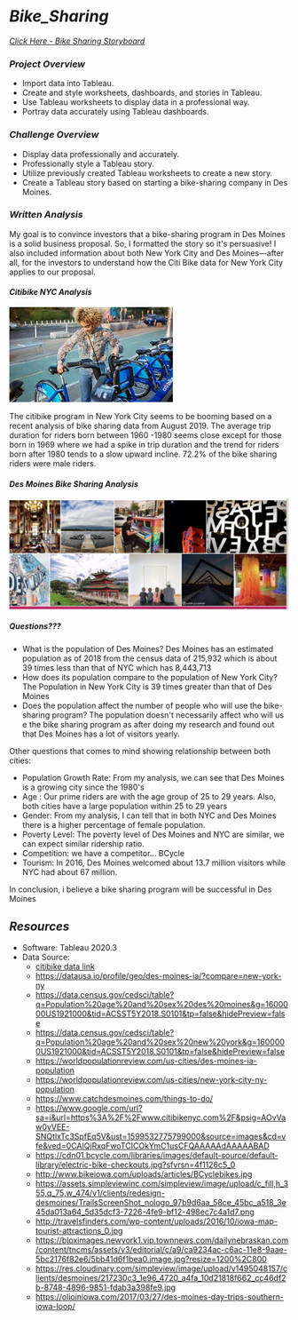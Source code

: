 # ***Bike_Sharing***

*[Click Here - Bike Sharing Storyboard](https://public.tableau.com/profile/sonia6627#!/vizhome/Module14_15994531493030/DesMoinesBikeSharing?publish=yes)*

### ***Project Overview***

  * Import data into Tableau.
  * Create and style worksheets, dashboards, and stories in Tableau.
  * Use Tableau worksheets to display data in a professional way.
  * Portray data accurately using Tableau dashboards.

### ***Challenge Overview***

  * Display data professionally and accurately.
  * Professionally style a Tableau story.
  * Utilize previously created Tableau worksheets to create a new story.
  * Create a Tableau story based on starting a bike-sharing company in Des Moines.

### ***Written Analysis***

My goal is to convince investors that a bike-sharing program in Des Moines is a solid business proposal. So, I formatted the story so it's persuasive! I also included information about both New York City and Des Moines—after all, for the investors to understand how the Citi Bike data for New York City applies to our proposal.

#### ***Citibike NYC Analysis***

![image](https://github.com/soijebor/Bike_Sharing/blob/master/Images/NYC%20Pic.jpeg)

The citibike program in New York City seems to be booming based on a recent analysis of bike sharing data from August 2019. The average trip duration for riders born between 1960 -1980 seems close except for those born in 1969 where we had a spike in trip duration and the trend for riders born after 1980 tends to a slow upward incline. 72.2% of the bike sharing riders were male riders.

#### ***Des Moines Bike Sharing Analysis***

![image](https://github.com/soijebor/Bike_Sharing/blob/master/Images/Screen%20Shot%202020-09-06%20at%2010.32.44%20PM.png)

##### ***Questions???***

  * What is the population of Des Moines? 
  Des Moines has an estimated population as of 2018 from the census data of 215,932 which is about 39 times less than that of NYC which has 8,443,713 
  * How does its population compare to the population of New York City? 
    The Population in New York City is 39 times greater than that of Des Moines
  * Does the population affect the number of people who will use the bike-sharing program?
  The population doesn't necessarily affect who will us e the bike sharing program as after doing my research and found out that Des Moines has a lot of visitors yearly.
  
Other questions that comes to mind showing relationship between both cities:
  * Population Growth Rate: From my analysis, we can see that Des Moines is a growing city since the 1980's
  * Age : Our prime riders are with the age group of 25 to 29 years. Also, both cities have a large population within 25 to 29 years
  * Gender: From my analysis, I can tell that in both NYC and Des Moines there is a higher percentage of female population.
  * Poverty Level: The poverty level of Des Moines and NYC are similar, we can expect similar ridership ratio.
  * Competition: we have a competitor... BCycle
  * Tourism: In 2016, Des Moines welcomed about 13.7 million visitors while NYC had about 67 million.
  
In conclusion, i believe a bike sharing program will be successful in Des Moines
  
## ***Resources***

  * Software: Tableau 2020.3
  * Data Source: 
    * [citibike data link](https://s3.amazonaws.com/tripdata/201908-citibike-tripdata.csv.zip)
    * https://datausa.io/profile/geo/des-moines-ia/?compare=new-york-ny 
    * https://data.census.gov/cedsci/table?q=Population%20age%20and%20sex%20des%20moines&g=1600000US1921000&tid=ACSST5Y2018.S0101&tp=false&hidePreview=false
    * https://data.census.gov/cedsci/table?q=Population%20age%20and%20sex%20new%20york&g=1600000US1921000&tid=ACSST5Y2018.S0101&tp=false&hidePreview=false
    * https://worldpopulationreview.com/us-cities/des-moines-ia-population
    * https://worldpopulationreview.com/us-cities/new-york-city-ny-population
    * https://www.catchdesmoines.com/things-to-do/
    * https://www.google.com/url?sa=i&url=https%3A%2F%2Fwww.citibikenyc.com%2F&psig=AOvVaw0yVEE-SNQtlxTc3SpfEq5V&ust=1599532775799000&source=images&cd=vfe&ved=0CAIQjRxqFwoTCICOkYmC1usCFQAAAAAdAAAAABAD
    * https://cdn01.bcycle.com/libraries/images/default-source/default-library/electric-bike-checkouts.jpg?sfvrsn=4f1126c5_0
    * http://www.bikeiowa.com/uploads/articles/BCyclebikes.jpg
    * https://assets.simpleviewinc.com/simpleview/image/upload/c_fill,h_355,q_75,w_474/v1/clients/redesign-desmoines/TrailsScreenShot_nologo_97b9d6aa_58ce_45bc_a518_3e45da013a64_5d35dcf3-7226-4fe9-bf12-498ec7c4a1d7.png
    * http://travelsfinders.com/wp-content/uploads/2016/10/iowa-map-tourist-attractions_0.jpg
    * https://bloximages.newyork1.vip.townnews.com/dailynebraskan.com/content/tncms/assets/v3/editorial/c/a9/ca9234ac-c6ac-11e8-9aae-5bc2176f82e6/5bb41d6f1bea0.image.jpg?resize=1200%2C800
    * https://res.cloudinary.com/simpleview/image/upload/v1495048157/clients/desmoines/217230c3_1e96_4720_a4fa_10d21818f662_cc46df2b-8748-4896-9851-fdab3a398fe9.jpg
    * https://olioiniowa.com/2017/03/27/des-moines-day-trips-southern-iowa-loop/
 
